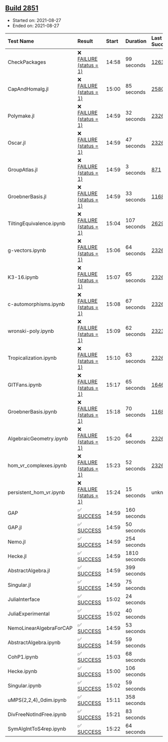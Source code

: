 ## [Build 2851](https://oscarci.mathematik.uni-kl.de/job/oscar-stable/2851/)

* Started on: 2021-08-27
* Ended on: 2021-08-27

| Test Name    | Result | Start | Duration | Last Success | First Failure |
|:-------------|:-------|:------|:---------|:-------------|:--------------|
| CheckPackages | ❌ [FAILURE (status = 1)](https://oscarci.mathematik.uni-kl.de/job/oscar-stable/2851/artifact/logs/build-2851/CheckPackages.log) | 14:58 | 99 seconds | [1263](https://oscarci.mathematik.uni-kl.de/job/oscar-stable/1263/) | [1264](https://oscarci.mathematik.uni-kl.de/job/oscar-stable/1264/) |
| CapAndHomalg.jl | ❌ [FAILURE (status = 1)](https://oscarci.mathematik.uni-kl.de/job/oscar-stable/2851/artifact/logs/build-2851/CapAndHomalg.jl.log) | 15:00 | 85 seconds | [2580](https://oscarci.mathematik.uni-kl.de/job/oscar-stable/2580/) | [2581](https://oscarci.mathematik.uni-kl.de/job/oscar-stable/2581/) |
| Polymake.jl | ❌ [FAILURE (status = 1)](https://oscarci.mathematik.uni-kl.de/job/oscar-stable/2851/artifact/logs/build-2851/Polymake.jl.log) | 14:59 | 32 seconds | [2326](https://oscarci.mathematik.uni-kl.de/job/oscar-stable/2326/) | [2327](https://oscarci.mathematik.uni-kl.de/job/oscar-stable/2327/) |
| Oscar.jl | ❌ [FAILURE (status = 1)](https://oscarci.mathematik.uni-kl.de/job/oscar-stable/2851/artifact/logs/build-2851/Oscar.jl.log) | 14:59 | 47 seconds | [2326](https://oscarci.mathematik.uni-kl.de/job/oscar-stable/2326/) | [2327](https://oscarci.mathematik.uni-kl.de/job/oscar-stable/2327/) |
| GroupAtlas.jl | ❌ [FAILURE (status = 1)](https://oscarci.mathematik.uni-kl.de/job/oscar-stable/2851/artifact/logs/build-2851/GroupAtlas.jl.log) | 14:59 | 3 seconds | [871](https://oscarci.mathematik.uni-kl.de/job/oscar-stable/871/) | [872](https://oscarci.mathematik.uni-kl.de/job/oscar-stable/872/) |
| GroebnerBasis.jl | ❌ [FAILURE (status = 1)](https://oscarci.mathematik.uni-kl.de/job/oscar-stable/2851/artifact/logs/build-2851/GroebnerBasis.jl.log) | 14:59 | 33 seconds | [1168](https://oscarci.mathematik.uni-kl.de/job/oscar-stable/1168/) | [1169](https://oscarci.mathematik.uni-kl.de/job/oscar-stable/1169/) |
| TiltingEquivalence.ipynb | ❌ [FAILURE (status = 1)](https://oscarci.mathematik.uni-kl.de/job/oscar-stable/2851/artifact/logs/build-2851/TiltingEquivalence.ipynb.log) | 15:04 | 107 seconds | [2629](https://oscarci.mathematik.uni-kl.de/job/oscar-stable/2629/) | [2630](https://oscarci.mathematik.uni-kl.de/job/oscar-stable/2630/) |
| g-vectors.ipynb | ❌ [FAILURE (status = 1)](https://oscarci.mathematik.uni-kl.de/job/oscar-stable/2851/artifact/logs/build-2851/g-vectors.ipynb.log) | 15:06 | 64 seconds | [2326](https://oscarci.mathematik.uni-kl.de/job/oscar-stable/2326/) | [2327](https://oscarci.mathematik.uni-kl.de/job/oscar-stable/2327/) |
| K3-16.ipynb | ❌ [FAILURE (status = 1)](https://oscarci.mathematik.uni-kl.de/job/oscar-stable/2851/artifact/logs/build-2851/K3-16.ipynb.log) | 15:07 | 65 seconds | [2326](https://oscarci.mathematik.uni-kl.de/job/oscar-stable/2326/) | [2327](https://oscarci.mathematik.uni-kl.de/job/oscar-stable/2327/) |
| c-automorphisms.ipynb | ❌ [FAILURE (status = 1)](https://oscarci.mathematik.uni-kl.de/job/oscar-stable/2851/artifact/logs/build-2851/c-automorphisms.ipynb.log) | 15:08 | 67 seconds | [2326](https://oscarci.mathematik.uni-kl.de/job/oscar-stable/2326/) | [2327](https://oscarci.mathematik.uni-kl.de/job/oscar-stable/2327/) |
| wronski-poly.ipynb | ❌ [FAILURE (status = 1)](https://oscarci.mathematik.uni-kl.de/job/oscar-stable/2851/artifact/logs/build-2851/wronski-poly.ipynb.log) | 15:09 | 62 seconds | [2323](https://oscarci.mathematik.uni-kl.de/job/oscar-stable/2323/) | [2324](https://oscarci.mathematik.uni-kl.de/job/oscar-stable/2324/) |
| Tropicalization.ipynb | ❌ [FAILURE (status = 1)](https://oscarci.mathematik.uni-kl.de/job/oscar-stable/2851/artifact/logs/build-2851/Tropicalization.ipynb.log) | 15:10 | 63 seconds | [2326](https://oscarci.mathematik.uni-kl.de/job/oscar-stable/2326/) | [2327](https://oscarci.mathematik.uni-kl.de/job/oscar-stable/2327/) |
| GITFans.ipynb | ❌ [FAILURE (status = 1)](https://oscarci.mathematik.uni-kl.de/job/oscar-stable/2851/artifact/logs/build-2851/GITFans.ipynb.log) | 15:17 | 65 seconds | [1646](https://oscarci.mathematik.uni-kl.de/job/oscar-stable/1646/) | [1647](https://oscarci.mathematik.uni-kl.de/job/oscar-stable/1647/) |
| GroebnerBasis.ipynb | ❌ [FAILURE (status = 1)](https://oscarci.mathematik.uni-kl.de/job/oscar-stable/2851/artifact/logs/build-2851/GroebnerBasis.ipynb.log) | 15:18 | 70 seconds | [1168](https://oscarci.mathematik.uni-kl.de/job/oscar-stable/1168/) | [1169](https://oscarci.mathematik.uni-kl.de/job/oscar-stable/1169/) |
| AlgebraicGeometry.ipynb | ❌ [FAILURE (status = 1)](https://oscarci.mathematik.uni-kl.de/job/oscar-stable/2851/artifact/logs/build-2851/AlgebraicGeometry.ipynb.log) | 15:20 | 64 seconds | [2326](https://oscarci.mathematik.uni-kl.de/job/oscar-stable/2326/) | [2327](https://oscarci.mathematik.uni-kl.de/job/oscar-stable/2327/) |
| hom_vr_complexes.ipynb | ❌ [FAILURE (status = 1)](https://oscarci.mathematik.uni-kl.de/job/oscar-stable/2851/artifact/logs/build-2851/hom_vr_complexes.ipynb.log) | 15:23 | 52 seconds | [2326](https://oscarci.mathematik.uni-kl.de/job/oscar-stable/2326/) | [2327](https://oscarci.mathematik.uni-kl.de/job/oscar-stable/2327/) |
| persistent_hom_vr.ipynb | ❌ [FAILURE (status = 1)](https://oscarci.mathematik.uni-kl.de/job/oscar-stable/2851/artifact/logs/build-2851/persistent_hom_vr.ipynb.log) | 15:24 | 15 seconds | unknown | unknown |
| GAP | ✅ [SUCCESS](https://oscarci.mathematik.uni-kl.de/job/oscar-stable/2851/artifact/logs/build-2851/GAP.log) | 14:59 | 160 seconds |  |  |
| GAP.jl | ✅ [SUCCESS](https://oscarci.mathematik.uni-kl.de/job/oscar-stable/2851/artifact/logs/build-2851/GAP.jl.log) | 14:59 | 50 seconds |  |  |
| Nemo.jl | ✅ [SUCCESS](https://oscarci.mathematik.uni-kl.de/job/oscar-stable/2851/artifact/logs/build-2851/Nemo.jl.log) | 14:59 | 254 seconds |  |  |
| Hecke.jl | ✅ [SUCCESS](https://oscarci.mathematik.uni-kl.de/job/oscar-stable/2851/artifact/logs/build-2851/Hecke.jl.log) | 14:59 | 1810 seconds |  |  |
| AbstractAlgebra.jl | ✅ [SUCCESS](https://oscarci.mathematik.uni-kl.de/job/oscar-stable/2851/artifact/logs/build-2851/AbstractAlgebra.jl.log) | 14:59 | 399 seconds |  |  |
| Singular.jl | ✅ [SUCCESS](https://oscarci.mathematik.uni-kl.de/job/oscar-stable/2851/artifact/logs/build-2851/Singular.jl.log) | 14:59 | 75 seconds |  |  |
| JuliaInterface | ✅ [SUCCESS](https://oscarci.mathematik.uni-kl.de/job/oscar-stable/2851/artifact/logs/build-2851/JuliaInterface.log) | 15:02 | 24 seconds |  |  |
| JuliaExperimental | ✅ [SUCCESS](https://oscarci.mathematik.uni-kl.de/job/oscar-stable/2851/artifact/logs/build-2851/JuliaExperimental.log) | 15:02 | 40 seconds |  |  |
| NemoLinearAlgebraForCAP | ✅ [SUCCESS](https://oscarci.mathematik.uni-kl.de/job/oscar-stable/2851/artifact/logs/build-2851/NemoLinearAlgebraForCAP.log) | 14:59 | 53 seconds |  |  |
| AbstractAlgebra.ipynb | ✅ [SUCCESS](https://oscarci.mathematik.uni-kl.de/job/oscar-stable/2851/artifact/logs/build-2851/AbstractAlgebra.ipynb.log) | 14:59 | 59 seconds |  |  |
| CohP1.ipynb | ✅ [SUCCESS](https://oscarci.mathematik.uni-kl.de/job/oscar-stable/2851/artifact/logs/build-2851/CohP1.ipynb.log) | 15:03 | 68 seconds |  |  |
| Hecke.ipynb | ✅ [SUCCESS](https://oscarci.mathematik.uni-kl.de/job/oscar-stable/2851/artifact/logs/build-2851/Hecke.ipynb.log) | 15:00 | 106 seconds |  |  |
| Singular.ipynb | ✅ [SUCCESS](https://oscarci.mathematik.uni-kl.de/job/oscar-stable/2851/artifact/logs/build-2851/Singular.ipynb.log) | 15:02 | 59 seconds |  |  |
| uMPS(2,2,4)_0dim.ipynb | ✅ [SUCCESS](https://oscarci.mathematik.uni-kl.de/job/oscar-stable/2851/artifact/logs/build-2851/uMPS-2-2-4-_0dim.ipynb.log) | 15:11 | 358 seconds |  |  |
| DivFreeNotIndFree.ipynb | ✅ [SUCCESS](https://oscarci.mathematik.uni-kl.de/job/oscar-stable/2851/artifact/logs/build-2851/DivFreeNotIndFree.ipynb.log) | 15:21 | 83 seconds |  |  |
| SymAlgIntToS4rep.ipynb | ✅ [SUCCESS](https://oscarci.mathematik.uni-kl.de/job/oscar-stable/2851/artifact/logs/build-2851/SymAlgIntToS4rep.ipynb.log) | 15:22 | 64 seconds |  |  |
